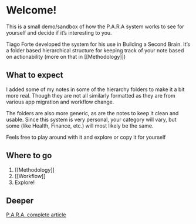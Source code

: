 # Welcome!

This is a small demo/sandbox of how the P.A.R.A system works to see for yourself and decide if it’s interesting to you.

Tiago Forte developed the system for his use in Building a Second Brain. It’s a folder based hierarchical structure for keeping track of your note based on actionability (more on that in [[Methodology]])

## What to expect

I added some of my notes in some of the hierarchy folders to make it a bit more real. Though they are not all similarly formatted as they are from various app migration and workflow change.

The folders are also more generic, as are the notes to keep it clean and usable. Since this system is very personal, your category will vary, but some (like Health, Finance, etc.) will most likely be the same.

Feels free to play around with it and explore or copy it for yourself

## Where to go
1) [[Methodology]]
2) [[Workflow]]
3) Explore!

## Deeper

[P.A.R.A. complete article](https://fortelabs.co/blog/para/)
